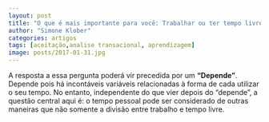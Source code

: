 ```yaml
---
layout: post
title: "O que é mais importante para você: Trabalhar ou ter tempo livre?"
author: "Simone Klober"
categories: artigos
tags: [aceitação,analise transacional, aprendizagem]
image: posts/2017-01-31.jpg
---
```


A resposta a essa pergunta poderá vir precedida por um **“Depende”**. Depende pois há incontáveis variáveis relacionadas à forma de cada utilizar o seu tempo. No entanto, independente do que vier depois do “depende”, a questão central aqui é: o tempo pessoal pode ser considerado de outras maneiras que não somente a divisão entre trabalho e tempo livre.
